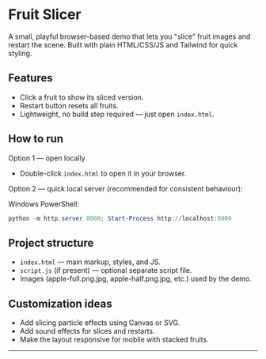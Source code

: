 ﻿# Fruit Slicer

A small, playful browser-based demo that lets you "slice" fruit images and restart the scene. Built with plain HTML/CSS/JS and Tailwind for quick styling.

## Features
- Click a fruit to show its sliced version.
- Restart button resets all fruits.
- Lightweight, no build step required — just open `index.html`.

## How to run
Option 1 — open locally
- Double-click `index.html` to open it in your browser.

Option 2 — quick local server (recommended for consistent behaviour):

Windows PowerShell:

```powershell
python -m http.server 8000; Start-Process http://localhost:8000
```

## Project structure
- `index.html` — main markup, styles, and JS.
- `script.js` (if present) — optional separate script file.
- Images (apple-full.png.jpg, apple-half.png.jpg, etc.) used by the demo.

## Customization ideas
- Add slicing particle effects using Canvas or SVG.
- Add sound effects for slices and restarts.
- Make the layout responsive for mobile with stacked fruits.

---

